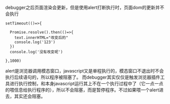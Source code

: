 <!--
 * @Author: Arthur
 * @Date: 2021-04-02 17:26:11
 * @LastEditors: Arthur
 * @LastEditTime: 2021-04-02 17:30:14
 * @Description: file content
-->
debugger之后页面渲染会更新，但是使用alert打断执行时，页面dom的更新并不会执行
```
setTimeout(()=>{

  Promise.resolve().then(()=>{
    text.innerHTML="改变后的"
    console.log('123')
  })
  console.log('没有改变呢')

},1000)
```
alert是浏览器调用模态窗口，javascript又是单程执行的，模态窗口不退出时不会执行后续语句的，所以程序被阻塞了。
而debugger其实仅仅是触发浏览器插件工具进行执行控制，和本身javascript运行其上不在一个执行过程中了（它一点一点的喂信息给执行程序的），所以不会阻塞，而是暂停程序。不过如果喂一个alert进去，其实还会阻塞。